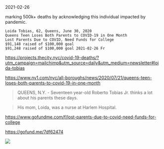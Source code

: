 
2021-02-26

marking 500k+ deaths by acknowledging this individual impacted by pandemic.

```
Loida Tobias, 62, Queens, June 30, 2020
Queens Teen Loses Both Parents to COVID-19 in One Month
Lost Parents Due to COVID, Need Funds for College
$91,148 raised of $100,000 goal
$91,248 raised of $100,000 goal 2021-02-26 Fr
```
https://projects.thecity.nyc/covid-19-deaths/?utm_campaign=mailchimp&utm_source=daily&utm_medium=newsletter#loida-tobias

https://www.ny1.com/nyc/all-boroughs/news/2020/07/21/queens-teen-loses-both-parents-to-covid-19-in-one-month

> QUEENS, N.Y. - Seventeen year-old Roberto Tobias Jr. thinks a lot about his parents these days. 

> His mom, Loida, was a nurse at Harlem Hospital.


https://www.gofundme.com/f/lost-parents-due-to-covid-need-funds-for-college

https://gofund.me/7df62474

![](https://images.gofundme.com/E17AjJPzFejuDaAYM9KutjT3B2s=/720x405/https://d2g8igdw686xgo.cloudfront.net/49599008_1594602528333595_r.jpeg)
